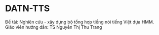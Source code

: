 # DATN-TTS
Đề tài: Nghiên cứu - xây dựng bộ tổng hợp tiếng nói tiếng Việt dựa HMM. 
Giáo viên hướng dẫn: TS Nguyễn Thị Thu Trang
